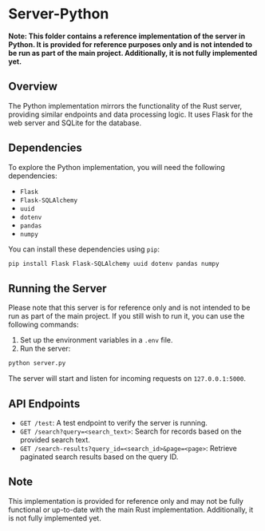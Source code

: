 # Server-Python

**Note: This folder contains a reference implementation of the server in Python. It is provided for reference purposes only and is not intended to be run as part of the main project. Additionally, it is not fully implemented yet.**

## Overview

The Python implementation mirrors the functionality of the Rust server, providing similar endpoints and data processing logic. It uses Flask for the web server and SQLite for the database.

## Dependencies

To explore the Python implementation, you will need the following dependencies:

- `Flask`
- `Flask-SQLAlchemy`
- `uuid`
- `dotenv`
- `pandas`
- `numpy`

You can install these dependencies using `pip`:

```sh
pip install Flask Flask-SQLAlchemy uuid dotenv pandas numpy
```

## Running the Server

Please note that this server is for reference only and is not intended to be run as part of the main project. If you still wish to run it, you can use the following commands:

1. Set up the environment variables in a `.env` file.
2. Run the server:

```sh
python server.py
```

The server will start and listen for incoming requests on `127.0.0.1:5000`.

## API Endpoints

- `GET /test`: A test endpoint to verify the server is running.
- `GET /search?query=<search_text>`: Search for records based on the provided search text.
- `GET /search-results?query_id=<search_id>&page=<page>`: Retrieve paginated search results based on the query ID.

## Note

This implementation is provided for reference only and may not be fully functional or up-to-date with the main Rust implementation. Additionally, it is not fully implemented yet.
